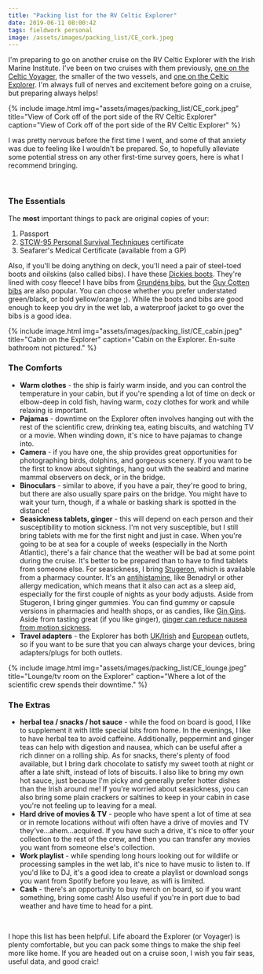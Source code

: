 ```yaml
---
title: "Packing list for the RV Celtic Explorer"
date: 2019-06-11 08:00:42
tags: fieldwork personal
image: /assets/images/packing_list/CE_cork.jpeg
---
```


I'm preparing to go on another cruise on the RV Celtic Explorer with the Irish Marine Institute. I've been on two cruises with them previously, [one on the Celtic Voyager][cv], the smaller of the two vessels, and [one on the Celtic Explorer][ce]. I'm always full of nerves and excitement before going on a cruise, but preparing always helps!

{% include image.html img="assets/images/packing_list/CE_cork.jpeg" title="View of Cork off of the port side of the RV Celtic Explorer" caption="View of Cork off of the port side of the RV Celtic Explorer" %}

I was pretty nervous before the first time I went, and some of that anxiety was due to feeling like I wouldn't be prepared. So, to hopefully alleviate some potential stress on any other first-time survey goers, here is what I recommend bringing.

<br>

### The Essentials
The **most** important things to pack are original copies of your:

1. Passport
2. [STCW-95 Personal Survival Techniques][pst] certificate
3. Seafarer's Medical Certificate (available from a GP)

Also, if you'll be doing anything on deck, you'll need a pair of steel-toed boots and oilskins (also called bibs). I have these [Dickies boots][boots]. They're lined with cosy fleece! I have bibs from [Grundéns bibs][bibs], but the [Guy Cotten bibs][guy] are also popular. You can choose whether you prefer understated green/black, or bold yellow/orange ;). While the boots and bibs are good enough to keep you dry in the wet lab, a waterproof jacket to go over the bibs is a good idea.

{% include image.html img="assets/images/packing_list/CE_cabin.jpeg" title="Cabin on the Explorer" caption="Cabin on the Explorer. En-suite bathroom not pictured." %}


### The Comforts
* **Warm clothes** - the ship is fairly warm inside, and you can control the temperature in your cabin, but if you're spending a lot of time on deck or elbow-deep in cold fish, having warm, cozy clothes for work and while relaxing is important.
* **Pajamas** - downtime on the Explorer often involves hanging out with the rest of the scientific crew, drinking tea, eating biscuits, and watching TV or a movie. When winding down, it's nice to have pajamas to change into.
* **Camera** - if you have one, the ship provides great opportunities for photographing birds, dolphins, and gorgeous scenery. If you want to be the first to know about sightings, hang out with the seabird and marine mammal observers on deck, or in the bridge.
* **Binoculars** - similar to above, if you have a pair, they're good to bring, but there are also usually spare pairs on the bridge. You might have to wait your turn, though, if a whale or basking shark is spotted in the distance!
* **Seasickness tablets, ginger** - this will depend on each person and their susceptibility to motion sickness. I'm not very susceptible, but I still bring tablets with me for the first night and just in case. When you're going to be at sea for a couple of weeks (especially in the North Atlantic), there's a fair chance that the weather will be bad at some point during the cruise. It's better to be prepared than to have to find tablets from someone else. For seasickness, I bring [Stugeron][stugeron], which is available from a pharmacy counter. It's an [antihistamine][antihist], like Benadryl or other allergy medication, which means that it also can act as a sleep aid, especially for the first couple of nights as your body adjusts. Aside from Stugeron, I bring ginger gummies. You can find gummy or capsule versions in pharmacies and health shops, or as candies, like [Gin Gins][gin]. Aside from tasting great (if you like ginger), [ginger can reduce nausea from motion sickness][ginger].
* **Travel adapters** - the Explorer has both [UK/Irish][uk] and [European][eu] outlets, so if you want to be sure that you can always charge your devices, bring adapters/plugs for both outlets.


{% include image.html img="assets/images/packing_list/CE_lounge.jpeg" title="Lounge/tv room on the Explorer" caption="Where a lot of the scientific crew spends their downtime." %}


### The Extras
* **herbal tea / snacks / hot sauce** - while the food on board is good, I like to supplement it with little special bits from home. In the evenings, I like to have herbal tea to avoid caffeine. Additionally, peppermint and ginger teas can help with digestion and nausea, which can be useful after a rich dinner on a rolling ship. As for snacks, there's plenty of food available, but I bring dark chocolate to satisfy my sweet tooth at night or after a late shift, instead of lots of biscuits. I also like to bring my own hot sauce, just because I'm picky and generally prefer hotter dishes than the Irish around me! If you're worried about seasickness, you can also bring some plain crackers or saltines to keep in your cabin in case you're not feeling up to leaving for a meal.
* **Hard drive of movies & TV** - people who have spent a lot of time at sea or in remote locations without wifi often have a drive of movies and TV they've...ahem...acquired. If you have such a drive, it's nice to offer your collection to the rest of the crew, and then you can transfer any movies you want from someone else's collection.
* **Work playlist** - while spending long hours looking out for wildlife or processing samples in the wet lab, it's nice to have music to listen to. If you'd like to DJ, it's a good idea to create a playlist or download songs you want from Spotify before you leave, as wifi is limited.
* **Cash** - there's an opportunity to buy merch on board, so if you want something, bring some cash! Also useful if you're in port due to bad weather and have time to head for a pint.

<br>

I hope this list has been helpful. Life aboard the Explorer (or Voyager) is plenty comfortable, but you can pack some things to make the ship feel more like home. If you are headed out on a cruise soon, I wish you fair seas, useful data, and good craic!



[cv]: https://sowasser.com/CV18012/
[ce]: https://sowasser.com/CSHAS2018/
[pst]: https://www.nmci.ie/short_courses/courseId/15/
[boots]: https://www.dickiesworkwear.com/ie/dickies-groundwater-safety-boot-fw13200
[bibs]: https://grundens.com/
[guy]: https://www.waterproofs.ie/guy-cotten-barossa-bib-braces-green/
[stugeron]: https://www.inishpharmacy.com/p/stugeron-15-mg-cinnarizine-tablets-15-pack/902884
[antihist]: https://www.webmd.com/allergies/antihistamines-for-allergies
[gin]: https://www.hollandandbarrett.ie/shop/product/gin-gins-original-chewy-ginger-candy-60015211
[ginger]: https://www.ncbi.nlm.nih.gov/pubmed/12576305
[uk]: https://www.worldstandards.eu/electricity/plugs-and-sockets/g/
[eu]: https://www.worldstandards.eu/electricity/plugs-and-sockets/f/